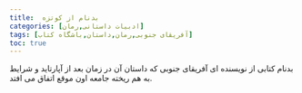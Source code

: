```yaml
---
title:  بدنام از کوتزه
categories: [ادبیات داستانی,رمان]
tags: [آفریقای جنوبی,رمان,داستان,باشگاه کتاب]
toc: true
---
```



<!-- ## بدنام از کوتزه -->

بدنام کتابی از نویسنده ای آفریقای جنوبی که داستان آن در زمان بعد از آپارتاید و شرایط به هم ریخته جامعه اون موقع اتفاق می افتد.